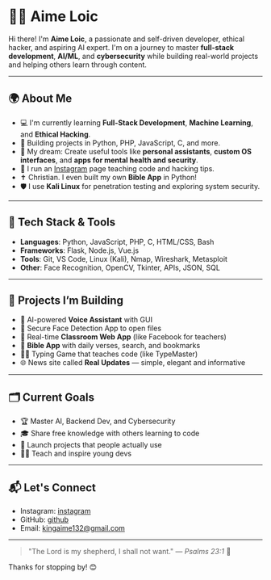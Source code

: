 # 👨‍💻 Aime Loic

Hi there! I'm **Aime Loic**, a passionate and self-driven developer, ethical hacker, and aspiring AI expert. I'm on a journey to master **full-stack development**, **AI/ML**, and **cybersecurity** while building real-world projects and helping others learn through content.

---

## 🌍 About Me

- 💻 I'm currently learning **Full-Stack Development**, **Machine Learning**, and **Ethical Hacking**.
- 🧠 Building projects in Python, PHP, JavaScript, C, and more.
- 🎯 My dream: Create useful tools like **personal assistants**, **custom OS interfaces**, and **apps for mental health and security**.
- 📸 I run an [Instagram](https://instagram.com/kali_linux_132) page teaching code and hacking tips.
- ✝️ Christian. I even built my own **Bible App** in Python!
- 🛡️ I use **Kali Linux** for penetration testing and exploring system security.

---

## 🧩 Tech Stack & Tools

- **Languages**: Python, JavaScript, PHP, C, HTML/CSS, Bash
- **Frameworks**: Flask, Node.js, Vue.js
- **Tools**: Git, VS Code, Linux (Kali), Nmap, Wireshark, Metasploit
- **Other**: Face Recognition, OpenCV, Tkinter, APIs, JSON, SQL

---

## 🧪 Projects I’m Building

- 🧠 AI-powered **Voice Assistant** with GUI
- 📱 Secure Face Detection App to open files
- 💬 Real-time **Classroom Web App** (like Facebook for teachers)
- 📖 **Bible App** with daily verses, search, and bookmarks
- 🧑‍💻 Typing Game that teaches code (like TypeMaster)
- 🌐 News site called **Real Updates** — simple, elegant and informative

---

## 🗂️ Current Goals

- 🏆 Master AI, Backend Dev, and Cybersecurity
- 🎓 Share free knowledge with others learning to code
- 🚀 Launch projects that people actually use
- 🧑‍🏫 Teach and inspire young devs

---

## 📬 Let's Connect

- Instagram: [instagram](https://instagram.com/aime_loic_132)
- GitHub: [github](https://github.com/AIME-LOIC)
- Email: kingaime132@gmail.com

---

> "The Lord is my shepherd, I shall not want." — *Psalms 23:1* 🙏

Thanks for stopping by! 😊
